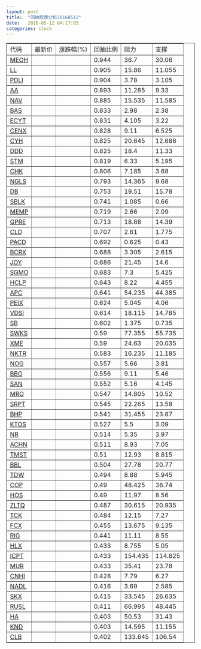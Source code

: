 ```yaml
---
layout: post
title:  "回抽股票分析20160512"
date:   2016-05-12 04:17:05
categories: stock
---
```

<script type="text/javascript">
var stockList = []
stockList.push('gb_meoh');
stockList.push('gb_ll');
stockList.push('gb_pdli');
stockList.push('gb_aa');
stockList.push('gb_nav');
stockList.push('gb_bas');
stockList.push('gb_ecyt');
stockList.push('gb_cenx');
stockList.push('gb_cyh');
stockList.push('gb_ddd');
stockList.push('gb_stm');
stockList.push('gb_chk');
stockList.push('gb_ngls');
stockList.push('gb_db');
stockList.push('gb_sblk');
stockList.push('gb_memp');
stockList.push('gb_gpre');
stockList.push('gb_cld');
stockList.push('gb_pacd');
stockList.push('gb_bcrx');
stockList.push('gb_joy');
stockList.push('gb_sgmo');
stockList.push('gb_hclp');
stockList.push('gb_apc');
stockList.push('gb_peix');
stockList.push('gb_vdsi');
stockList.push('gb_sb');
stockList.push('gb_swks');
stockList.push('gb_xme');
stockList.push('gb_nktr');
stockList.push('gb_nog');
stockList.push('gb_bbg');
stockList.push('gb_san');
stockList.push('gb_mro');
stockList.push('gb_srpt');
stockList.push('gb_bhp');
stockList.push('gb_ktos');
stockList.push('gb_nr');
stockList.push('gb_achn');
stockList.push('gb_tmst');
stockList.push('gb_bbl');
stockList.push('gb_tdw');
stockList.push('gb_cop');
stockList.push('gb_hos');
stockList.push('gb_zltq');
stockList.push('gb_tck');
stockList.push('gb_fcx');
stockList.push('gb_rig');
stockList.push('gb_hlx');
stockList.push('gb_icpt');
stockList.push('gb_mur');
stockList.push('gb_cnhi');
stockList.push('gb_nadl');
stockList.push('gb_skx');
stockList.push('gb_rusl');
stockList.push('gb_ha');
stockList.push('gb_knd');
stockList.push('gb_clb');
</script>
<table border="1">
 <tr>
 <td>代码</td>
 <td>最新价</td>
 <td>涨跌幅(%)</td>
 <td>回抽比例</td>
 <td>阻力</td>
 <td>支撑</td>
</tr>
  <tr id="meoh">
  <td><a href="http://stock.finance.sina.com.cn/usstock/quotes/MEOH.html" target="_blank">MEOH</a></td><td></td><td></td><td>0.944</td><td>36.7</td><td>30.06</td></tr>
  <tr id="ll">
  <td><a href="http://stock.finance.sina.com.cn/usstock/quotes/LL.html" target="_blank">LL</a></td><td></td><td></td><td>0.905</td><td>15.86</td><td>11.055</td></tr>
  <tr id="pdli">
  <td><a href="http://stock.finance.sina.com.cn/usstock/quotes/PDLI.html" target="_blank">PDLI</a></td><td></td><td></td><td>0.904</td><td>3.78</td><td>3.105</td></tr>
  <tr id="aa">
  <td><a href="http://stock.finance.sina.com.cn/usstock/quotes/AA.html" target="_blank">AA</a></td><td></td><td></td><td>0.893</td><td>11.285</td><td>9.33</td></tr>
  <tr id="nav">
  <td><a href="http://stock.finance.sina.com.cn/usstock/quotes/NAV.html" target="_blank">NAV</a></td><td></td><td></td><td>0.885</td><td>15.535</td><td>11.585</td></tr>
  <tr id="bas">
  <td><a href="http://stock.finance.sina.com.cn/usstock/quotes/BAS.html" target="_blank">BAS</a></td><td></td><td></td><td>0.833</td><td>2.98</td><td>2.38</td></tr>
  <tr id="ecyt">
  <td><a href="http://stock.finance.sina.com.cn/usstock/quotes/ECYT.html" target="_blank">ECYT</a></td><td></td><td></td><td>0.831</td><td>4.105</td><td>3.22</td></tr>
  <tr id="cenx">
  <td><a href="http://stock.finance.sina.com.cn/usstock/quotes/CENX.html" target="_blank">CENX</a></td><td></td><td></td><td>0.828</td><td>9.11</td><td>6.525</td></tr>
  <tr id="cyh">
  <td><a href="http://stock.finance.sina.com.cn/usstock/quotes/CYH.html" target="_blank">CYH</a></td><td></td><td></td><td>0.825</td><td>20.645</td><td>12.686</td></tr>
  <tr id="ddd">
  <td><a href="http://stock.finance.sina.com.cn/usstock/quotes/DDD.html" target="_blank">DDD</a></td><td></td><td></td><td>0.825</td><td>18.4</td><td>11.33</td></tr>
  <tr id="stm">
  <td><a href="http://stock.finance.sina.com.cn/usstock/quotes/STM.html" target="_blank">STM</a></td><td></td><td></td><td>0.819</td><td>6.33</td><td>5.195</td></tr>
  <tr id="chk">
  <td><a href="http://stock.finance.sina.com.cn/usstock/quotes/CHK.html" target="_blank">CHK</a></td><td></td><td></td><td>0.806</td><td>7.185</td><td>3.68</td></tr>
  <tr id="ngls">
  <td><a href="http://stock.finance.sina.com.cn/usstock/quotes/NGLS.html" target="_blank">NGLS</a></td><td></td><td></td><td>0.793</td><td>14.365</td><td>9.68</td></tr>
  <tr id="db">
  <td><a href="http://stock.finance.sina.com.cn/usstock/quotes/DB.html" target="_blank">DB</a></td><td></td><td></td><td>0.753</td><td>19.51</td><td>15.78</td></tr>
  <tr id="sblk">
  <td><a href="http://stock.finance.sina.com.cn/usstock/quotes/SBLK.html" target="_blank">SBLK</a></td><td></td><td></td><td>0.741</td><td>1.085</td><td>0.66</td></tr>
  <tr id="memp">
  <td><a href="http://stock.finance.sina.com.cn/usstock/quotes/MEMP.html" target="_blank">MEMP</a></td><td></td><td></td><td>0.719</td><td>2.66</td><td>2.09</td></tr>
  <tr id="gpre">
  <td><a href="http://stock.finance.sina.com.cn/usstock/quotes/GPRE.html" target="_blank">GPRE</a></td><td></td><td></td><td>0.713</td><td>18.68</td><td>14.39</td></tr>
  <tr id="cld">
  <td><a href="http://stock.finance.sina.com.cn/usstock/quotes/CLD.html" target="_blank">CLD</a></td><td></td><td></td><td>0.707</td><td>2.61</td><td>1.775</td></tr>
  <tr id="pacd">
  <td><a href="http://stock.finance.sina.com.cn/usstock/quotes/PACD.html" target="_blank">PACD</a></td><td></td><td></td><td>0.692</td><td>0.625</td><td>0.43</td></tr>
  <tr id="bcrx">
  <td><a href="http://stock.finance.sina.com.cn/usstock/quotes/BCRX.html" target="_blank">BCRX</a></td><td></td><td></td><td>0.688</td><td>3.305</td><td>2.615</td></tr>
  <tr id="joy">
  <td><a href="http://stock.finance.sina.com.cn/usstock/quotes/JOY.html" target="_blank">JOY</a></td><td></td><td></td><td>0.686</td><td>21.45</td><td>14.6</td></tr>
  <tr id="sgmo">
  <td><a href="http://stock.finance.sina.com.cn/usstock/quotes/SGMO.html" target="_blank">SGMO</a></td><td></td><td></td><td>0.683</td><td>7.3</td><td>5.425</td></tr>
  <tr id="hclp">
  <td><a href="http://stock.finance.sina.com.cn/usstock/quotes/HCLP.html" target="_blank">HCLP</a></td><td></td><td></td><td>0.643</td><td>8.22</td><td>4.455</td></tr>
  <tr id="apc">
  <td><a href="http://stock.finance.sina.com.cn/usstock/quotes/APC.html" target="_blank">APC</a></td><td></td><td></td><td>0.641</td><td>54.235</td><td>44.385</td></tr>
  <tr id="peix">
  <td><a href="http://stock.finance.sina.com.cn/usstock/quotes/PEIX.html" target="_blank">PEIX</a></td><td></td><td></td><td>0.624</td><td>5.045</td><td>4.06</td></tr>
  <tr id="vdsi">
  <td><a href="http://stock.finance.sina.com.cn/usstock/quotes/VDSI.html" target="_blank">VDSI</a></td><td></td><td></td><td>0.614</td><td>18.115</td><td>14.785</td></tr>
  <tr id="sb">
  <td><a href="http://stock.finance.sina.com.cn/usstock/quotes/SB.html" target="_blank">SB</a></td><td></td><td></td><td>0.602</td><td>1.375</td><td>0.735</td></tr>
  <tr id="swks">
  <td><a href="http://stock.finance.sina.com.cn/usstock/quotes/SWKS.html" target="_blank">SWKS</a></td><td></td><td></td><td>0.59</td><td>77.355</td><td>55.735</td></tr>
  <tr id="xme">
  <td><a href="http://stock.finance.sina.com.cn/usstock/quotes/XME.html" target="_blank">XME</a></td><td></td><td></td><td>0.59</td><td>24.63</td><td>20.035</td></tr>
  <tr id="nktr">
  <td><a href="http://stock.finance.sina.com.cn/usstock/quotes/NKTR.html" target="_blank">NKTR</a></td><td></td><td></td><td>0.583</td><td>16.235</td><td>11.185</td></tr>
  <tr id="nog">
  <td><a href="http://stock.finance.sina.com.cn/usstock/quotes/NOG.html" target="_blank">NOG</a></td><td></td><td></td><td>0.557</td><td>5.66</td><td>3.81</td></tr>
  <tr id="bbg">
  <td><a href="http://stock.finance.sina.com.cn/usstock/quotes/BBG.html" target="_blank">BBG</a></td><td></td><td></td><td>0.556</td><td>9.11</td><td>5.46</td></tr>
  <tr id="san">
  <td><a href="http://stock.finance.sina.com.cn/usstock/quotes/SAN.html" target="_blank">SAN</a></td><td></td><td></td><td>0.552</td><td>5.16</td><td>4.145</td></tr>
  <tr id="mro">
  <td><a href="http://stock.finance.sina.com.cn/usstock/quotes/MRO.html" target="_blank">MRO</a></td><td></td><td></td><td>0.547</td><td>14.805</td><td>10.52</td></tr>
  <tr id="srpt">
  <td><a href="http://stock.finance.sina.com.cn/usstock/quotes/SRPT.html" target="_blank">SRPT</a></td><td></td><td></td><td>0.545</td><td>22.265</td><td>13.58</td></tr>
  <tr id="bhp">
  <td><a href="http://stock.finance.sina.com.cn/usstock/quotes/BHP.html" target="_blank">BHP</a></td><td></td><td></td><td>0.541</td><td>31.455</td><td>23.87</td></tr>
  <tr id="ktos">
  <td><a href="http://stock.finance.sina.com.cn/usstock/quotes/KTOS.html" target="_blank">KTOS</a></td><td></td><td></td><td>0.527</td><td>5.5</td><td>3.09</td></tr>
  <tr id="nr">
  <td><a href="http://stock.finance.sina.com.cn/usstock/quotes/NR.html" target="_blank">NR</a></td><td></td><td></td><td>0.514</td><td>5.35</td><td>3.97</td></tr>
  <tr id="achn">
  <td><a href="http://stock.finance.sina.com.cn/usstock/quotes/ACHN.html" target="_blank">ACHN</a></td><td></td><td></td><td>0.511</td><td>8.93</td><td>7.05</td></tr>
  <tr id="tmst">
  <td><a href="http://stock.finance.sina.com.cn/usstock/quotes/TMST.html" target="_blank">TMST</a></td><td></td><td></td><td>0.51</td><td>12.93</td><td>8.815</td></tr>
  <tr id="bbl">
  <td><a href="http://stock.finance.sina.com.cn/usstock/quotes/BBL.html" target="_blank">BBL</a></td><td></td><td></td><td>0.504</td><td>27.78</td><td>20.77</td></tr>
  <tr id="tdw">
  <td><a href="http://stock.finance.sina.com.cn/usstock/quotes/TDW.html" target="_blank">TDW</a></td><td></td><td></td><td>0.494</td><td>8.88</td><td>5.945</td></tr>
  <tr id="cop">
  <td><a href="http://stock.finance.sina.com.cn/usstock/quotes/COP.html" target="_blank">COP</a></td><td></td><td></td><td>0.49</td><td>48.425</td><td>38.74</td></tr>
  <tr id="hos">
  <td><a href="http://stock.finance.sina.com.cn/usstock/quotes/HOS.html" target="_blank">HOS</a></td><td></td><td></td><td>0.49</td><td>11.97</td><td>8.56</td></tr>
  <tr id="zltq">
  <td><a href="http://stock.finance.sina.com.cn/usstock/quotes/ZLTQ.html" target="_blank">ZLTQ</a></td><td></td><td></td><td>0.487</td><td>30.615</td><td>20.935</td></tr>
  <tr id="tck">
  <td><a href="http://stock.finance.sina.com.cn/usstock/quotes/TCK.html" target="_blank">TCK</a></td><td></td><td></td><td>0.484</td><td>12.15</td><td>7.27</td></tr>
  <tr id="fcx">
  <td><a href="http://stock.finance.sina.com.cn/usstock/quotes/FCX.html" target="_blank">FCX</a></td><td></td><td></td><td>0.455</td><td>13.675</td><td>9.135</td></tr>
  <tr id="rig">
  <td><a href="http://stock.finance.sina.com.cn/usstock/quotes/RIG.html" target="_blank">RIG</a></td><td></td><td></td><td>0.441</td><td>11.11</td><td>8.55</td></tr>
  <tr id="hlx">
  <td><a href="http://stock.finance.sina.com.cn/usstock/quotes/HLX.html" target="_blank">HLX</a></td><td></td><td></td><td>0.433</td><td>8.755</td><td>5.05</td></tr>
  <tr id="icpt">
  <td><a href="http://stock.finance.sina.com.cn/usstock/quotes/ICPT.html" target="_blank">ICPT</a></td><td></td><td></td><td>0.433</td><td>154.435</td><td>114.825</td></tr>
  <tr id="mur">
  <td><a href="http://stock.finance.sina.com.cn/usstock/quotes/MUR.html" target="_blank">MUR</a></td><td></td><td></td><td>0.433</td><td>35.41</td><td>23.78</td></tr>
  <tr id="cnhi">
  <td><a href="http://stock.finance.sina.com.cn/usstock/quotes/CNHI.html" target="_blank">CNHI</a></td><td></td><td></td><td>0.428</td><td>7.79</td><td>6.27</td></tr>
  <tr id="nadl">
  <td><a href="http://stock.finance.sina.com.cn/usstock/quotes/NADL.html" target="_blank">NADL</a></td><td></td><td></td><td>0.416</td><td>3.69</td><td>2.585</td></tr>
  <tr id="skx">
  <td><a href="http://stock.finance.sina.com.cn/usstock/quotes/SKX.html" target="_blank">SKX</a></td><td></td><td></td><td>0.415</td><td>33.545</td><td>26.635</td></tr>
  <tr id="rusl">
  <td><a href="http://stock.finance.sina.com.cn/usstock/quotes/RUSL.html" target="_blank">RUSL</a></td><td></td><td></td><td>0.411</td><td>66.995</td><td>48.445</td></tr>
  <tr id="ha">
  <td><a href="http://stock.finance.sina.com.cn/usstock/quotes/HA.html" target="_blank">HA</a></td><td></td><td></td><td>0.403</td><td>50.53</td><td>31.43</td></tr>
  <tr id="knd">
  <td><a href="http://stock.finance.sina.com.cn/usstock/quotes/KND.html" target="_blank">KND</a></td><td></td><td></td><td>0.403</td><td>14.595</td><td>11.155</td></tr>
  <tr id="clb">
  <td><a href="http://stock.finance.sina.com.cn/usstock/quotes/CLB.html" target="_blank">CLB</a></td><td></td><td></td><td>0.402</td><td>133.645</td><td>106.54</td></tr>
</table>
